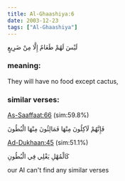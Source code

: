 ```yaml
---
title: Al-Ghaashiya:6
date: 2003-12-23
tags: ["Al-Ghaashiya"]
---
```

لَيْسَ لَهُمْ طَعَامٌ إِلَّا مِنْ ضَرِيعٍ
### meaning: 
They will have no food except cactus,
### similar verses: 

[As-Saaffaat:66](/37/66) (sim:59.8%)

فَإِنَّهُمْ لَآكِلُونَ مِنْهَا فَمَالِئُونَ مِنْهَا الْبُطُونَ

[Ad-Dukhaan:45](/44/45) (sim:51.1%)

كَالْمُهْلِ يَغْلِي فِي الْبُطُونِ

our AI can't find any similar verses


